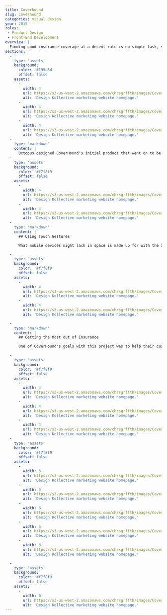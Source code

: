 ```yaml
---
title: Coverhound
slug: coverhound
categories: visual design
year: 2015
roles:
 - Product Design
 - Front-End Development
overview: |
  Finding good insurance coverage at a decent rate is no simple task, so CoverHound built a system that does that heavy lifting for you – providing options in a comprehensible way while making sure you aren't missing out on the discounts you deserve.
sections:
  -
    type: 'assets'
    background:
      color: '#195a8d'
      offset: false
    assets:
      -
        width: 4
        url: https://s3-us-west-2.amazonaws.com/chrsgrffth/images/Coverhound-Mobile-Consent.png
        alt: 'Design Kollective marketing website homepage.'
      -
        width: 4
        url: https://s3-us-west-2.amazonaws.com/chrsgrffth/images/Coverhound-Mobile-Vehicles.png
        alt: 'Design Kollective marketing website homepage.'
      -
        width: 4
        url: https://s3-us-west-2.amazonaws.com/chrsgrffth/images/Coverhound-Mobile-Compare.png
        alt: 'Design Kollective marketing website homepage.'
  -
    type: 'markdown'
    content: |
      Octopus designed CoverHound's initial product that went on to be wildly successful. After a few years, CoverHound wanted to update their interface with a more up-to-date aesthetic and support for mobile devices. My first part of my role was to design the interactions and interface of the mobile bind and insurance compare flows. I then wrote the front-end code for the designs that would be integrated with their back-end infrastructure.
  -
    type: 'assets'
    background:
      color: '#f7f8f9'
      offset: false
    assets:
      -
        width: 4
        url: https://s3-us-west-2.amazonaws.com/chrsgrffth/images/Coverhound-Mobile-Consent.png
        alt: 'Design Kollective marketing website homepage.'
      -
        width: 4
        url: https://s3-us-west-2.amazonaws.com/chrsgrffth/images/Coverhound-Mobile-Vehicles.png
        alt: 'Design Kollective marketing website homepage.'
  -
    type: 'markdown'
    content: |
      ## Using Touch Gestures

      What mobile devices might lack in space is made up for with the ability to use touch gestures. A request to compare insurances can include multiple vehicles and multiple drivers. Laying out this content in a linear, page-to-page way would create a process easily to get lost in. We wanted to keep the flow down to four pages – a page for each step. To do this, we group represented vehicles and drivers with tiles on their respective screens. These tiles can be scrolled up or down to view or enter information and they can be dragged left and right to switch to a different vehicle or driver.

  -
    type: 'assets'
    background:
      color: '#f7f8f9'
      offset: false
    assets:
      -
        width: 4
        url: https://s3-us-west-2.amazonaws.com/chrsgrffth/images/Coverhound-Mobile-Drivers.png
        alt: 'Design Kollective marketing website homepage.'
      -
        width: 4
        url: https://s3-us-west-2.amazonaws.com/chrsgrffth/images/Coverhound-Mobile-Vehicles.png
        alt: 'Design Kollective marketing website homepage.'

  -
    type: 'markdown'
    content: |
      ## Getting the Most out of Insurance

      One of CoverHound's goals with this project was to help their customers get the best insurance for the lowest price. To do this, we designed this mobile process to be easily "walked through" with a fixed banner to provide information about the focused input.

  -
    type: 'assets'
    background:
      color: '#f7f8f9'
      offset: false
    assets:
      -
        width: 4
        url: https://s3-us-west-2.amazonaws.com/chrsgrffth/images/Coverhound-Mobile-Vehicles-Focused.png
        alt: 'Design Kollective marketing website homepage.'
      -
        width: 4
        url: https://s3-us-west-2.amazonaws.com/chrsgrffth/images/Coverhound-Mobile-Drivers-Focused.png
        alt: 'Design Kollective marketing website homepage.'
      -
        width: 4
        url: https://s3-us-west-2.amazonaws.com/chrsgrffth/images/Coverhound-Mobile-Drivers-Incidents.png
        alt: 'Design Kollective marketing website homepage.'
  -
    type: 'assets'
    background:
      color: '#f7f8f9'
      offset: false
    assets:
      -
        width: 6
        url: https://s3-us-west-2.amazonaws.com/chrsgrffth/images/Coverhound-AutoQuote-Vehicles-Lookup.png
        alt: 'Design Kollective marketing website homepage.'
      -
        width: 6
        url: https://s3-us-west-2.amazonaws.com/chrsgrffth/images/Coverhound-AutoQuote-Vehicles-Edit.png
        alt: 'Design Kollective marketing website homepage.'
      -
        width: 6
        url: https://s3-us-west-2.amazonaws.com/chrsgrffth/images/Coverhound-AutoQuote-Vehicles.png
        alt: 'Design Kollective marketing website homepage.'
      -
        width: 6
        url: https://s3-us-west-2.amazonaws.com/chrsgrffth/images/Coverhound-AutoQuote-Vehicles-Tooltip.png
        alt: 'Design Kollective marketing website homepage.'
      -
        width: 6
        url: https://s3-us-west-2.amazonaws.com/chrsgrffth/images/Coverhound-AutoQuote-Drivers.png
        alt: 'Design Kollective marketing website homepage.'

  -
    type: 'assets'
    background:
      color: '#f7f8f9'
      offset: false
    assets:
      -
        width: 6
        url: https://s3-us-west-2.amazonaws.com/chrsgrffth/images/Coverhound-BundleQuote-Compare-Vertical.png
        alt: 'Design Kollective marketing website homepage.'
---
```

